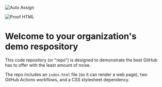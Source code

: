 ![Auto Assign](https://github.com/Mmjgroup/demo-repository/actions/workflows/auto-assign.yml/badge.svg)

![Proof HTML](https://github.com/Mmjgroup/demo-repository/actions/workflows/proof-html.yml/badge.svg)

# Welcome to your organization's demo respository
This code repository (or "repo") is designed to demonstrate the best GitHub has to offer with the least amount of noise.

The repo includes an `index.html` file (so it can render a web page), two GitHub Actions workflows, and a CSS stylesheet dependency.
